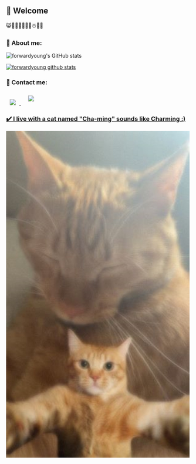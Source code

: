 ##  🤗 Welcome

😸👩‍🍳🍰🥘📸🌺☃️🎹🎵

### 📍 About me: 
![forwardyoung's GitHub stats](https://github-readme-stats.vercel.app/api?username=forwardyoung&show_icons=true&theme=bear)

[![forwardyoung github stats](https://github-readme-stats.vercel.app/api/top-langs/?username=forwardyoung&show_icons=true&hide_border=true&title_color=004386&icon_color=004386&layout=compact)](https://github.com/forwardyoung)

### 💌 Contact me:
<a href="https://www.instagram.com/my_funny_valentine_hwa_0_eee/">
    <img 
        src="http://img.shields.io/badge/-Instagram-222222?style=flat&logo=Instagram&link=https://www.instagram.com/my_funny_valentine_hwa_0_eee/"
        style="height : auto; margin-left : 10px; margin-right : 10px;"/>
</a>
<a href="mailto:chahwayoung214@gmail.com">
        <img 
            src="https://img.shields.io/badge/Gmail-D14836?style=for-the-badge&logo=gmail&logoColor=white&link="mailto:chahwayoung214@gmail.com""
            style="height: auto; margin-left: 10px; margin-right: 10px; padding: 10px;"/>


### ✔️ I live with a cat named "Cha-ming" sounds like Charming :)
![](https://github.com/forwardyoung/forwardyoung/blob/master/KakaoTalk_20220720_105610603.jpg)
